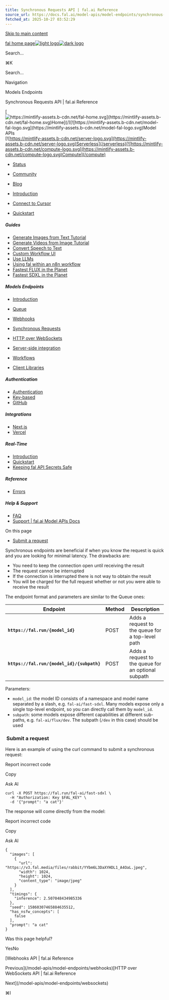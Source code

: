 ```yaml
---
title: Synchronous Requests API | fal.ai Reference
source_url: https://docs.fal.ai/model-apis/model-endpoints/synchronous-requests
fetched_at: 2025-10-27 03:52:29
---
```


[Skip to main content](#content-area)

[fal home page![light logo](https://mintcdn.com/fal-d8505a2e/_1QeqsRe91WUAOCJ/logo/light.svg?fit=max&auto=format&n=_1QeqsRe91WUAOCJ&q=85&s=04c374284984bf56c89974379f02b7a2)![dark logo](https://mintcdn.com/fal-d8505a2e/_1QeqsRe91WUAOCJ/logo/dark.svg?fit=max&auto=format&n=_1QeqsRe91WUAOCJ&q=85&s=b136c77964ac416a72cb0bcba775d7c7)](https://fal.ai/)

Search...

⌘K

Search...

Navigation

Models Endpoints

Synchronous Requests API | fal.ai Reference

[![https://mintlify-assets.b-cdn.net/fal-home.svg](https://mintlify-assets.b-cdn.net/fal-home.svg)Home](/)[![https://mintlify-assets.b-cdn.net/model-fal-logo.svg](https://mintlify-assets.b-cdn.net/model-fal-logo.svg)Model APIs](/model-apis)[![https://mintlify-assets.b-cdn.net/server-logo.svg](https://mintlify-assets.b-cdn.net/server-logo.svg)Serverless](/serverless)[![https://mintlify-assets.b-cdn.net/compute-logo.svg](https://mintlify-assets.b-cdn.net/compute-logo.svg)Compute](/compute)

- [Status](https://status.fal.ai/)
- [Community](https://discord.gg/fal-ai)
- [Blog](https://blog.fal.ai/)

- [Introduction](/model-apis)

- [Connect to Cursor](/model-apis/mcp)

- [Quickstart](/model-apis/quickstart)

##### Guides

- [Generate Images from Text Tutorial](/model-apis/guides/generate-images-from-text)
- [Generate Videos from Image Tutorial](/model-apis/guides/generate-videos-from-image)
- [Convert Speech to Text](/model-apis/guides/convert-speech-to-text)
- [Custom Workflow UI](/model-apis/guides/custom-workflow-ui)
- [Use LLMs](/model-apis/guides/use-llms)
- [Using fal within an n8n workflow](/model-apis/guides/n8n)
- [Fastest FLUX in the Planet](/model-apis/fast-flux)
- [Fastest SDXL in the Planet](/model-apis/fast-sdxl)

##### Models Endpoints

- [Introduction](/model-apis/model-endpoints)
- [Queue](/model-apis/model-endpoints/queue)
- [Webhooks](/model-apis/model-endpoints/webhooks)
- [Synchronous Requests](/model-apis/model-endpoints/synchronous-requests)
- [HTTP over WebSockets](/model-apis/model-endpoints/websockets)
- [Server-side integration](/model-apis/model-endpoints/server-side)
- [Workflows](/model-apis/model-endpoints/workflows)

- [Client Libraries](/model-apis/client)

##### Authentication

- [Authentication](/model-apis/authentication)
- [Key-based](/model-apis/authentication/key-based)
- [GitHub](/model-apis/authentication/github)

##### Integrations

- [Next.js](/model-apis/integrations/nextjs)
- [Vercel](/model-apis/integrations/vercel)

##### Real-Time

- [Introduction](/model-apis/real-time)
- [Quickstart](/model-apis/real-time/quickstart)
- [Keeping fal API Secrets Safe](/model-apis/real-time/secrets)

##### Reference

- [Errors](/model-apis/errors)

##### Help & Support

- [FAQ](/model-apis/faq)
- [Support | fal.ai Model APIs Docs](/model-apis/support)

On this page

- [Submit a request](#submit-a-request)

Synchronous endpoints are beneficial if when you know the request is quick and you are looking for minimal latency. The drawbacks are:

- You need to keep the connection open until receiving the result
- The request cannot be interrupted
- If the connection is interrupted there is not way to obtain the result
- You will be charged for the full request whether or not you were able to receive the result

The endpoint format and parameters are similar to the Queue ones:

| Endpoint | Method | Description |
| --- | --- | --- |
| **`https://fal.run/{model_id}`** | POST | Adds a request to the queue for a top-level path |
| **`https://fal.run/{model_id}/{subpath}`** | POST | Adds a request to the queue for an optional subpath |

Parameters:

- `model_id`: the model ID consists of a namespace and model name separated by a slash, e.g. `fal-ai/fast-sdxl`. Many models expose only a single
  top-level endpoint, so you can directly call them by `model_id`.
- `subpath`: some models expose different capabilities at different sub-paths, e.g. `fal-ai/flux/dev`. The subpath (`/dev` in this case) should be used

### [​](#submit-a-request) Submit a request

Here is an example of using the curl command to submit a synchronous request:

Report incorrect code

Copy

Ask AI

```
curl -X POST https://fal.run/fal-ai/fast-sdxl \
  -H "Authorization: Key $FAL_KEY" \
  -d '{"prompt": "a cat"}'
```

The response will come directly from the model:

Report incorrect code

Copy

Ask AI

```
{
  "images": [
    {
      "url": "https://v3.fal.media/files/rabbit/YYbm6L3DaXYHDL1_A4OaL.jpeg",
      "width": 1024,
      "height": 1024,
      "content_type": "image/jpeg"
    }
  ],
  "timings": {
    "inference": 2.507048434985336
  },
  "seed": 15860307465884635512,
  "has_nsfw_concepts": [
    false
  ],
  "prompt": "a cat"
}
```

Was this page helpful?

YesNo

[Webhooks API | fal.ai Reference

Previous](/model-apis/model-endpoints/webhooks)[HTTP over WebSockets API | fal.ai Reference

Next](/model-apis/model-endpoints/websockets)

⌘I
